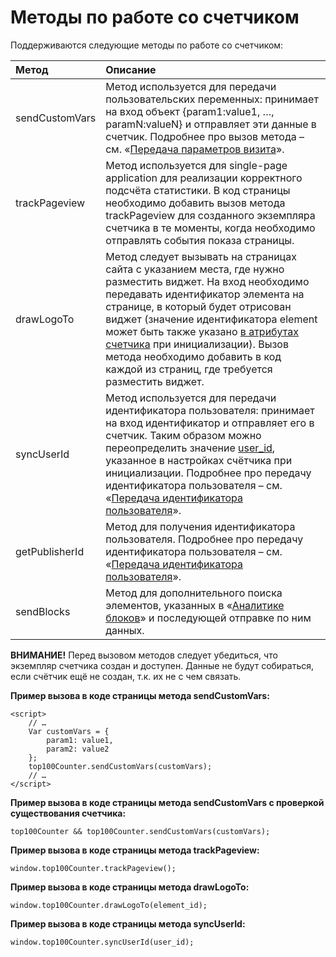 # Методы по работе со счетчиком

Поддерживаются следующие методы по работе со счетчиком:

| **Метод** | **Описание** |
| :--- | :--- |
| sendCustomVars | Метод используется для передачи пользовательских переменных: принимает на вход объект {param1:value1, …, paramN:valueN} и отправляет эти данные в счетчик. Подробнее про вызов метода – см. «[Передача параметров визита](../razmetka-celevykh-deistvii/peredacha-parametrov-vizita.md)». |
| trackPageview | Метод используется для single-page application для реализации корректного подсчёта статистики. В код страницы необходимо добавить вызов метода trackPageview для созданного экземпляра счетчика в те моменты, когда необходимо отправлять события показа страницы. |
| drawLogoTo | Метод следует вызывать на страницах сайта с указанием места, где нужно разместить виджет. На вход необходимо передавать идентификатор элемента на странице, в который будет отрисован виджет \(значение идентификатора element может быть также указано [в атрибутах cчетчика](atributy-schetchika.md) при инициализации\). Вызов метода необходимо добавить в код каждой из страниц, где требуется разместить виджет. |
| syncUserId | Метод используется для передачи идентификатора пользователя: принимает на вход идентификатор и отправляет его в счетчик. Таким образом можно переопределить значение [user\_id](atributy-schetchika.md), указанное в настройках счётчика при инициализации. Подробнее про передачу идентификатора пользователя – см. «[Передача идентификатора пользователя](../razmetka-celevykh-deistvii/peredacha-identifikatora-polzovatelya.md)». |
| getPublisherId | Метод для получения идентификатора пользователя. Подробнее про передачу идентификатора пользователя – см. «[Передача идентификатора пользователя](../razmetka-celevykh-deistvii/peredacha-identifikatora-polzovatelya.md)». |
| sendBlocks | Метод для дополнительного поиска элементов, указанных в «[Аналитике блоков](../razmetka-celevykh-deistvii/razmetka-stranic-saita-dlya-analitiki-blokov.md)» и последующей отправке по ним данных. |

**ВНИМАНИЕ!** Перед вызовом методов следует убедиться, что экземпляр счетчика создан и доступен. Данные не будут собираться, если счётчик ещё не создан, т.к. их не с чем связать.

**Пример вызова в коде страницы метода sendCustomVars:**

```text
<script>
    // …
    Var customVars = {
        param1: value1,
        param2: value2
    };
    top100Counter.sendCustomVars(customVars);
    // …
</script>
```

**Пример вызова в коде страницы метода sendCustomVars с проверкой существования счетчика:**

`top100Counter && top100Counter.sendCustomVars(customVars);`

**Пример вызова в коде страницы метода trackPageview:**

`window.top100Counter.trackPageview();`

**Пример вызова в коде страницы метода drawLogoTo:**

`window.top100Counter.drawLogoTo(element_id);`

**Пример вызова в коде страницы метода syncUserId:**

`window.top100Counter.syncUserId(user_id);`

